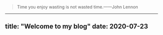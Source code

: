 > Time you enjoy wasting is not wasted time.——John Lennon

---
title: "Welcome to my blog"
date: 2020-07-23
---
